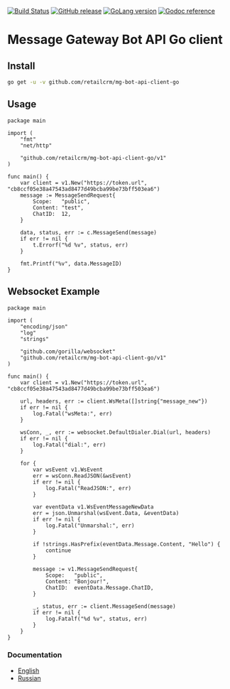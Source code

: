 [![Build Status](https://img.shields.io/travis/retailcrm/mg-bot-api-client-go/master.svg?logo=travis&style=flat-square)](https://travis-ci.org/retailcrm/mg-bot-api-client-go)
[![GitHub release](https://img.shields.io/github/release/retailcrm/mg-bot-api-client-go.svg?style=flat-square)](https://github.com/retailcrm/mg-bot-api-client-go/releases)
[![GoLang version](https://img.shields.io/badge/go-1.8%2C%201.9%2C%201.10%2C%201.11-blue.svg?style=flat-square)](https://golang.org/dl/)
[![Godoc reference](https://img.shields.io/badge/godoc-reference-blue.svg?style=flat-square)](https://godoc.org/github.com/retailcrm/mg-bot-api-client-go)


# Message Gateway Bot API Go client

## Install

```bash
go get -u -v github.com/retailcrm/mg-bot-api-client-go
```

## Usage

```golang
package main

import (
	"fmt"
	"net/http"

	"github.com/retailcrm/mg-bot-api-client-go/v1"
)

func main() {
    var client = v1.New("https://token.url", "cb8ccf05e38a47543ad8477d49bcba99be73bff503ea6")
    message := MessageSendRequest{
        Scope:   "public",
        Content: "test",
        ChatID:  12,
    }

    data, status, err := c.MessageSend(message)
    if err != nil {
        t.Errorf("%d %v", status, err)
    }

    fmt.Printf("%v", data.MessageID)
}
```

## Websocket Example

```golang
package main

import (
	"encoding/json"
	"log"
	"strings"

	"github.com/gorilla/websocket"
	"github.com/retailcrm/mg-bot-api-client-go/v1"
)

func main() {
	var client = v1.New("https://token.url", "cb8ccf05e38a47543ad8477d49bcba99be73bff503ea6")

	url, headers, err := client.WsMeta([]string{"message_new"})
	if err != nil {
		log.Fatal("wsMeta:", err)
	}

	wsConn, _, err := websocket.DefaultDialer.Dial(url, headers)
	if err != nil {
		log.Fatal("dial:", err)
	}

	for {
		var wsEvent v1.WsEvent
		err = wsConn.ReadJSON(&wsEvent)
		if err != nil {
			log.Fatal("ReadJSON:", err)
		}

		var eventData v1.WsEventMessageNewData
		err = json.Unmarshal(wsEvent.Data, &eventData)
		if err != nil {
			log.Fatal("Unmarshal:", err)
		}

		if !strings.HasPrefix(eventData.Message.Content, "Hello") {
			continue
		}

		message := v1.MessageSendRequest{
			Scope:   "public",
			Content: "Bonjour!",
			ChatID:  eventData.Message.ChatID,
		}

		_, status, err := client.MessageSend(message)
		if err != nil {
			log.Fatalf("%d %v", status, err)
		}
	}
}
```

### Documentation

* [English](https://help.retailcrm.pro/Developers/MgBot)
* [Russian](https://help.retailcrm.ru/Developers/MgBot)
